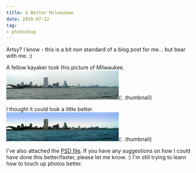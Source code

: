 ```yaml
---
title: A Better Milwaukee
date: 2010-07-22
tag:
- photoshop
---
```

Artsy? I know - this is a bit non standard of a blog post for me... but bear with me. :)

<!--more-->

A fellow kayaker took this picture of Milwaukee.
[![](/uploads/2010/before-300x77.png)](/uploads/2010/before.png){: .thumbnail}

I thought it could look a little better.
[![](/uploads/2010/after-300x77.png)](/uploads/2010/after.png){: .thumbnail}

I've also attached the [PSD file](/uploads/2010/mkepsd.psd).  If you have any suggestions on how I could have done this better/faster, please let me know. :)  I'm still trying to learn how to touch up photos better.
